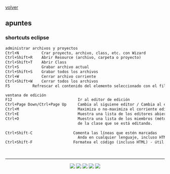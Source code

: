 [volver](apuntes.md)<br/>
## apuntes

### shortcuts eclipse

```markdown
administrar archivos y proyectos
Ctrl+N          Crar proyecto, archivo, class, etc. con Wizard
Ctrl+Shift+R 	Abrir Resource (archivo, carpeta o proyecto)
Ctrl+Shift+T    Abrir Class
Ctrl+S 	        Grabar archivo actual
Ctrl+Shift+S 	Grabar todos los archivos
Ctrl+W 	        Cerrar archivo corriente
Ctrl+Shift+W 	Cerrar todos los archivos
F5 	        Refrescar el contenido del elemento seleccionado con el file system
```
```markdown
ventana de edición
F12 	                        Ir al editor de edición
Ctrl+Page Down/Ctrl+Page Up 	Cambia al siguiene editor / Cambia al editor previo
Ctrl+M 	                        Maximiza o no-maximiza el corriente editor
Ctrl+E 	                        Muestra una lista de los editores abiertos
Ctrl+O 	                        Muestra una lista de los miembros (métodos y atributos) 
                                de la clase que se está editando.
                                
Ctrl+Shift-C 	              Comenta las líneas que estén marcadas
                                Anda en cualquier lenguaje, incluso HTML.
Ctrl+Shift-F 	              Formatea el código (incluso HTML) - útil antes de entregar.
                                
                                
```
<hr/>

<center><img src="imagenes/logo-java-1.png" />&nbsp;<img src="imagenes/logo-linux-1.png" />&nbsp;<img src="imagenes/logo-java-2.png" />&nbsp;<img src="imagenes/logo-tomcat.png" />&nbsp;<img src="imagenes/logo-lamadrid-1.png" /></center>

